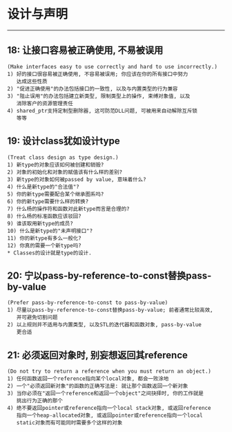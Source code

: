 # **设计与声明** #
***


## **18: 让接口容易被正确使用, 不易被误用** ##
    (Make interfaces easy to use correctly and hard to use incorrectly.)
    1) 好的接口很容易被正确使用, 不容易被误用; 你应该在你的所有接口中努力
       达成这些性质
    2) "促进正确使用"的办法包括接口的一致性, 以及与内置类型的行为兼容
    3) "阻止误用"的办法包括建立新类型, 限制类型上的操作, 束缚对象值, 以及 
       消除客户的资源管理责任
    4) shared_ptr支持定制型删除器, 这可防范DLL问题, 可被用来自动解除互斥锁
       等等



## **19: 设计class犹如设计type** ##
    (Treat class design as type design.)
    1) 新type的对象应该如何被创建和销毁?
    2) 对象的初始化和对象的赋值该有什么样的差别?
    3) 新type的对象如何被passed by value, 意味着什么?
    4) 什么是新type的"合法值"?
    5) 你的新type需要配合某个继承图系吗?
    6) 你的新type需要什么样的转换?
    7) 什么杨的操作符和函数对此新type而言是合理的?
    8) 什么杨的标准函数应该驳回?
    9) 谁该取用新type的成员? 
    10) 什么是新type的"未声明接口"?
    11) 你的新type有多么一般化?
    12) 你真的需要一个新type吗? 
    * Classes的设计就是type的设计.



## **20: 宁以pass-by-reference-to-const替换pass-by-value** ##
    (Prefer pass-by-reference-to-const to pass-by-value)
    1) 尽量以pass-by-reference-to-const替换pass-by-value; 前者通常比较高效,
       并可避免切割问题
    2) 以上规则并不适用与内置类型, 以及STL的迭代器和函数对象, pass-by-value
       更合适



## **21: 必须返回对象时, 别妄想返回其reference** ##
    (Do not try to return a reference when you must return an object.)
    1) 任何函数返回一个reference指向某个local对象, 都会一败涂地
    2) 一个"必须返回新对象"的函数的正确写法是: 就让那个函数返回一个新对象
    3) 当你必须在"返回一个reference和返回一个object"之间抉择时, 你的工作就是
       挑出行为正确的那个
    4) 绝不要返回pointer或reference指向一个local stack对象, 或返回reference
       指向一个heap-allocated对象, 或返回pointer或reference指向一个local 
       static对象而有可能同时需要多个这样的对象
